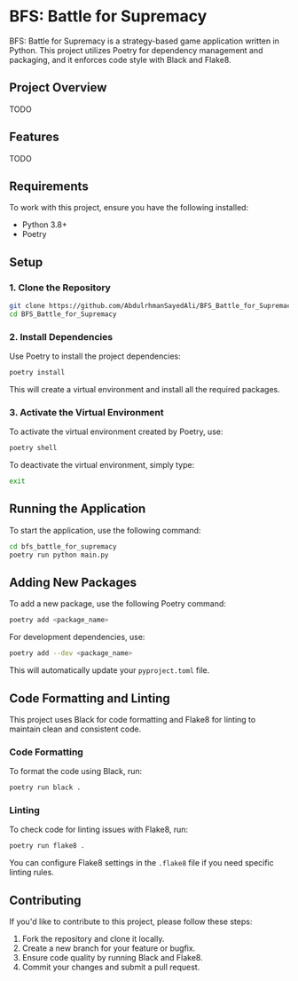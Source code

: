 # BFS: Battle for Supremacy

BFS: Battle for Supremacy is a strategy-based game application written in Python. This project utilizes Poetry for dependency management and packaging, and it enforces code style with Black and Flake8.

## Project Overview

TODO

## Features

TODO

## Requirements

To work with this project, ensure you have the following installed:

- Python 3.8+
- Poetry

## Setup

### 1. Clone the Repository

```bash
git clone https://github.com/AbdulrhmanSayedAli/BFS_Battle_for_Supremacy.git
cd BFS_Battle_for_Supremacy
```

### 2. Install Dependencies

Use Poetry to install the project dependencies:

```bash
poetry install
```

This will create a virtual environment and install all the required packages.

### 3. Activate the Virtual Environment

To activate the virtual environment created by Poetry, use:

```bash
poetry shell
```

To deactivate the virtual environment, simply type:

```bash
exit
```

## Running the Application

To start the application, use the following command:

```bash
cd bfs_battle_for_supremacy
poetry run python main.py
```

## Adding New Packages

To add a new package, use the following Poetry command:

```bash
poetry add <package_name>
```

For development dependencies, use:

```bash
poetry add --dev <package_name>
```

This will automatically update your `pyproject.toml` file.

## Code Formatting and Linting

This project uses Black for code formatting and Flake8 for linting to maintain clean and consistent code.

### Code Formatting

To format the code using Black, run:

```bash
poetry run black .
```

### Linting

To check code for linting issues with Flake8, run:

```bash
poetry run flake8 .
```

You can configure Flake8 settings in the `.flake8` file if you need specific linting rules.

## Contributing

If you'd like to contribute to this project, please follow these steps:

1. Fork the repository and clone it locally.
2. Create a new branch for your feature or bugfix.
3. Ensure code quality by running Black and Flake8.
4. Commit your changes and submit a pull request.
